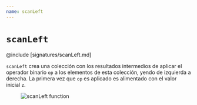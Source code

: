 ```yaml
---
name: scanLeft
---
```


# `scanLeft`

@include [signatures/scanLeft.md]

`scanLeft` crea una colección con los resultados intermedios de aplicar el operador binario `op` a los elementos de esta colección, yendo de izquierda a derecha.
La primera vez que `op` es aplicado es alimentado con el valor inicial `z`.

<figure class="diagram">
  <img src="../images/scanLeft.svg" alt="scanLeft function">
  <!-- <figcaption class="diagram-desc"></figcaption> -->
</figure>

